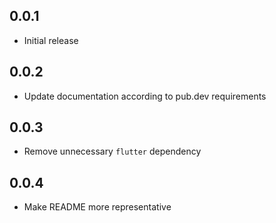 ## 0.0.1

* Initial release

## 0.0.2

* Update documentation according to pub.dev requirements

## 0.0.3

* Remove unnecessary `flutter` dependency  

## 0.0.4

* Make README more representative  
